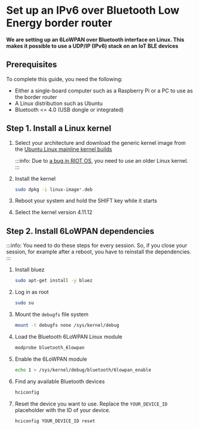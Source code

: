 # Set up an IPv6 over Bluetooth Low Energy border router

**We are setting up an 6LoWPAN over Bluetooth interface on Linux. This makes it possible to use a UDP/IP (IPv6) stack on an IoT BLE devices**

## Prerequisites

To complete this guide, you need the following:

- Either a single-board computer such as a Raspberry Pi or a PC to use as the border router
- A Linux distribution such as Ubuntu
- Bluetooth <= 4.0 (USB dongle or integrated)

## Step 1. Install a Linux kernel

1. Select your architecture and download the generic kernel image from the 
    [Ubuntu Linux mainline kernel builds](https://kernel.ubuntu.com/~kernel-ppa/mainline/v4.11.12/)

    :::info:
    Due to [a bug in RIOT OS](https://github.com/RIOT-OS/RIOT/issues/11147), you need to use an older Linux kernel.
    :::

2. Install the kernel

    ```bash
    sudo dpkg -i linux-image*.deb
    ```

3. Reboot your system and hold the SHIFT key while it starts 
    
4. Select the kernel version 4.11.12

## Step 2. Install 6LoWPAN dependencies

:::info:
You need to do these steps for every session. So, if you close your session,
for example after a reboot, you have to reinstall the dependencies.
:::

1. Install bluez

    ```bash
    sudo apt-get install -y bluez
    ```

2. Log in as root

    ```bash
    sudo su
    ```

3. Mount the `debugfs` file system

    ```bash
    mount -t debugfs none /sys/kernel/debug
    ```

4. Load the Bluetooth 6LoWPAN Linux module

    ```bash
    modprobe bluetooth_6lowpan
    ```

5. Enable the 6LoWPAN module

    ```bash
    echo 1 > /sys/kernel/debug/bluetooth/6lowpan_enable
    ```

6. Find any available Bluetooth devices

    ```bash
    hciconfig
    ```

7. Reset the device you want to use. Replace the `YOUR_DEVICE_ID` placeholder with the ID of your device.

    ```bash
    hciconfig YOUR_DEVICE_ID reset
    ```

